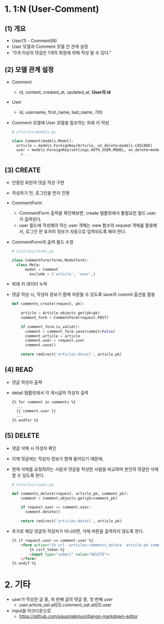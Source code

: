 # 1. 1:N (User-Comment)

## (1) 개요

- User(1) - Comment(N)
- User 모델과 Comment 모델 간 관계 설정
- "0개 이상의 댓글은 1개의 회원에 의해 작성 될 수 있다."



## (2) 모델 관계 설정

- Comment

  - id, content, created_at, updated_at, **User의 id**

- User

  - id, username, first_name, last_name, 기타

- Comment 모델에 User 모델을 참조하는 외래 키 작성

  ```python
  # articles/models.py
  
  class Comment(models.Model):
  	article = models.ForeignKey(Article, on_delete=models.CASCADE)
  	user = models.ForeignKey(settings.AUTH_USER_MODEL, on_delete=models.CASCADE)
      # ...
  ```



## (3) CREATE

- 인증된 회원의 댓글 작성 구현
- 작성하기 전, 로그인을 먼저 진행



- CommentForm

  - CommentForm 출력을 확인해보면, create 템플릿에서 불필요한 필드 user가 출력된다.
  - user 필드에 작성해야 하는 user 객체는 view 함수의 request 객체를 활용해서, 로그인 한 유저의 정보가 자동으로 입력되도록 해야 한다.

- CommentForm의 출력 필드 수정

  ```python
  # articles/forms.py
  
  class CommentForm(forms.ModelForm):
  	class Meta:
  		model = Comment
          exclude = ('article', 'user',)
  ```



- 외래 키 데이터 누락

- 댓글 작성 시, 작성자 정보가 함께 저장될 수 있도록 save의 commit 옵션을 활용

  ```python
  def comments_create(request, pk):
      
      article = Article.objects.get(pk=pk)
      comment_form = CommentForm(request.POST)
      
      if comment_form.is_valid():
      	comment = comment_form.save(commit=False)
      	comment.article = article
      	comment.user = request.user
      	comment.save()
      
      return redirect('articles:detail', article.pk)
  ```



## (4) READ

- 댓글 작성자 출력

- detail 템플릿에서 각 게시글의 작성자 출력

  ```html
  {% for comment in comments %}
  	...
  	{{ comment.user }}
  	...
  {% endfor %}
  ```



## (5) DELETE

- 댓글 삭제 시 작성자 확인

- 이제 댓글에는 작성자 정보가 함께 들어있기 때문에, 

- 현재 삭제를 요청하려는 사람과 댓글을 작성한 사람을 비교하여 본인의 댓글만 삭제 할 수 있도록 한다.

  ```python
  # articles/views.py
  
  def comments_delete(request, article_pk, comment_pk):
      comment = Comment.objects.get(pk=comment_pk)
      
      if request.user == comment.user:
      	comment.delete()
      
      return redirect('articles:detail', article_pk)
  ```

- 추가로 해당 댓글의 작성자가 아니라면, 삭제 버튼을 출력하지 않도록 한다.

  ```html
  {% if request.user == comment.user %}
      <form action="{% url 'articles:comments_delete' article.pk comment.pk %}" method="POST">
          {% csrf_token %}
          <input type="submit" value="DELETE">
      </form>
  {% endif %}
  ```





# 2. 기타

- user가 작성한 글 중, 처 번째 글의 댓글 중, 첫 번째 user
  - user.article_set.all[0].comment_set.all[0].user
- input을 마크다운으로
  - https://github.com/agusmakmun/django-markdown-editor